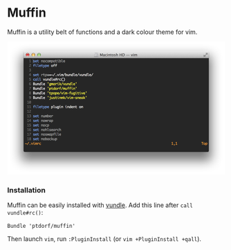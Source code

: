 # Muffin

Muffin is a utility belt of functions and a dark colour theme for vim.

![muffin vim theme](screenshot.png)

### Installation

Muffin can be easily installed with [vundle](https://github.com/gmarik/vundle).
Add this line after `call vundle#rc()`:

```vim
Bundle 'ptdorf/muffin'
```

Then launch `vim`, run `:PluginInstall` (or `vim +PluginInstall +qall`).
